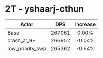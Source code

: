 # 2T - yshaarj-cthun
| Actor | DPS | Increase |
|---|:---:|:---:|
|Base|267061|0.00%|
|crash_at_9+|266952|-0.04%|
|low_priority_swp|265362|-0.64%|
